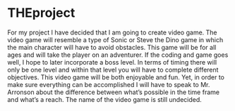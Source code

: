 # THEproject
For my project I have decided that I am going to create video game. The video game will resemble a type of Sonic or Steve the Dino game in which the main character will have to avoid obstacles. This game will be for all ages and will take the player on an adventurer. If the coding and game goes well, I hope to later incorporate a boss level. In terms of timing there will only be one level and within that level you will have to complete different objectives. This video game will be both enjoyable and fun. Yet, in order to make sure everything can be accomplished I will have to speak to Mr. Arronson about the difference between what’s possible in the time frame and what’s a reach. The name of the video game is still undecided.  
